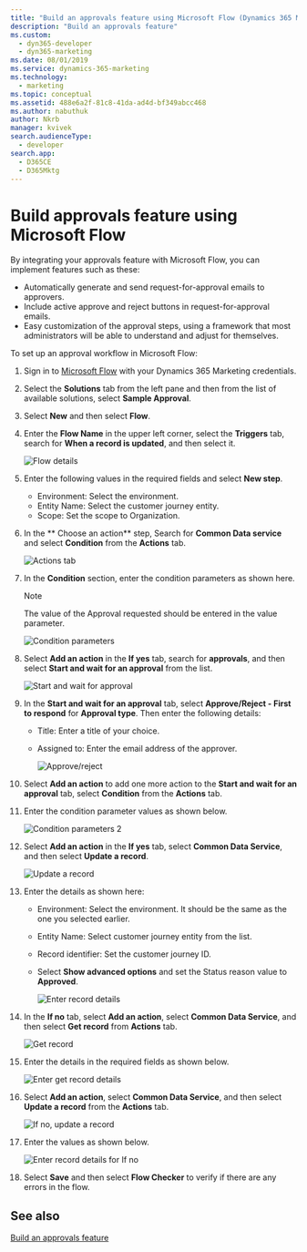 ```yaml
---
title: "Build an approvals feature using Microsoft Flow (Dynamics 365 Marketing Developer Guide) | MicrosoftDocs"
description: "Build an approvals feature"
ms.custom: 
  - dyn365-developer
  - dyn365-marketing
ms.date: 08/01/2019
ms.service: dynamics-365-marketing
ms.technology: 
  - marketing
ms.topic: conceptual
ms.assetid: 488e6a2f-81c8-41da-ad4d-bf349abcc468
ms.author: nabuthuk
author: Nkrb
manager: kvivek
search.audienceType: 
  - developer
search.app: 
  - D365CE
  - D365Mktg
---
```


# Build approvals feature using Microsoft Flow

By integrating your approvals feature with Microsoft Flow, you can implement features such as these:

- Automatically generate and send request-for-approval emails to approvers.
- Include active approve and reject buttons in request-for-approval emails.
- Easy customization of the approval steps, using a framework that most administrators will be able to understand and adjust for themselves.

To set up an approval workflow in Microsoft Flow:

1. Sign in to [Microsoft Flow](https://flow.microsoft.com/en-us/) with your Dynamics 365 Marketing credentials.
1. Select the **Solutions** tab from the left pane and then from the list of available solutions, select **Sample Approval**. 
1. Select **New** and then select **Flow**.
1. Enter the **Flow Name** in the upper left corner, select the **Triggers** tab, search for **When a record is updated**, and then select it.
    
   ![Flow details](../media/create-new-flow-with-details.png "Flow details")

1. Enter the following values in the required fields and select **New step**.
   - Environment: Select the environment.
   - Entity Name: Select the customer journey entity.
   - Scope: Set the scope to Organization.

1. In the ** Choose an action** step, Search for **Common Data service** and select **Condition** from the **Actions** tab.

   
    ![Actions tab](../media/new-step-select-condition.png "Actions tab")

1. In the **Condition** section, enter the condition parameters as shown here.


   > [!NOTE]
   > The value of the Approval requested should be entered in the value parameter.

    ![Condition parameters](../media/condition-parameter-values.png "Condition parameters")

1. Select **Add an action** in the **If yes** tab, search for **approvals**, and then select **Start and wait for an approval** from the list.


    ![Start and wait for approval](../media/start-and-wait-for-approval.png "Start and wait for approval")

1. In the **Start and wait for an approval** tab, select **Approve/Reject - First to respond** for **Approval type**. Then enter the following details:
   - Title: Enter a title of your choice.
   - Assigned to: Enter the email address of the approver. 
     
      ![Approve/reject](../media/enter-details-for-start-wait-for-approval.png "Approve/reject")

1. Select **Add an action** to add one more action to the **Start and wait for an approval** tab, select **Condition** from the **Actions** tab.


1. Enter the condition parameter values as shown below.

   ![Condition parameters 2](../media/condition-two-parameter-values.png "Condition parameters 2")

1. Select **Add an action** in the **If yes** tab, select **Common Data Service**, and then select **Update a record**.


    ![Update a record](../media/select-cds-from-list.png "Update a record")

1. Enter the details as shown here:

    - Environment: Select the environment. It should be the same as the one you selected earlier.
    - Entity Name: Select customer journey entity from the list.
    - Record identifier: Set the customer journey ID.
    - Select **Show advanced options** and set the Status reason value to **Approved**.
      
       ![Enter record details](../media/update-a-record-enter-values.png "Enter record details")


1. In the **If no** tab, select **Add an action**, select **Common Data Service**, and then select **Get record** from **Actions** tab.


    ![Get record](../media/if-no-select-cds-get-record.png "Get record")

1. Enter the details in the required fields as shown below.

    ![Enter get record details](../media/enter-details-for-the-record.png "Enter get record details")

1. Select **Add an action**, select **Common Data Service**, and then select **Update a record** from the **Actions** tab.


    ![If no, update a record](../media/if-no-cds-update-record.png "If no, update a record")

1. Enter the values as shown below.

    ![Enter record details for If no](../media/if-no-update-record-enter-values.png "Enter record details for If no")

1. Select **Save** and then select **Flow Checker** to verify if there are any errors in the flow.

## See also
[Build an approvals feature](marketing-approvals-feature.md)
